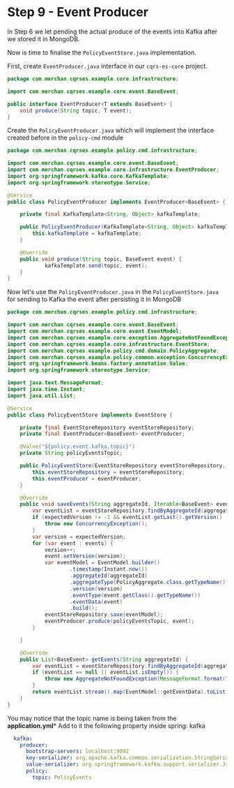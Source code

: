 # Step 9 - Event Producer
In Step 6 we let pending the actual produce of the events into Kafka after we stored it in MongoDB.

Now is time to finalise the `PolicyEventStore.java` implementation.

First, create `EventProducer.java` interface in our `cqrs-es-core` project.

```java
package com.merchan.cqrses.example.core.infrastructure;

import com.merchan.cqrses.example.core.event.BaseEvent;

public interface EventProducer<T extends BaseEvent> {
    void produce(String topic, T event);
}
```
Create the `PolicyEventProducer.java` which will implement the interface created before in the `policy-cmd` module
```java
package com.merchan.cqrses.example.policy.cmd.infrastructure;

import com.merchan.cqrses.example.core.event.BaseEvent;
import com.merchan.cqrses.example.core.infrastructure.EventProducer;
import org.springframework.kafka.core.KafkaTemplate;
import org.springframework.stereotype.Service;

@Service
public class PolicyEventProducer implements EventProducer<BaseEvent> {

    private final KafkaTemplate<String, Object> kafkaTemplate;

    public PolicyEventProducer(KafkaTemplate<String, Object> kafkaTemplate) {
        this.kafkaTemplate = kafkaTemplate;
    }

    @Override
    public void produce(String topic, BaseEvent event) {
            kafkaTemplate.send(topic, event);
    }
}

```

Now let's use the `PolicyEventProducer.java` in the `PolicyEventStore.java` for sending to Kafka the event after persisting it in MongoDB

```java
package com.merchan.cqrses.example.policy.cmd.infrastructure;

import com.merchan.cqrses.example.core.event.BaseEvent;
import com.merchan.cqrses.example.core.event.EventModel;
import com.merchan.cqrses.example.core.exception.AggregateNotFoundException;
import com.merchan.cqrses.example.core.infrastructure.EventStore;
import com.merchan.cqrses.example.policy.cmd.domain.PolicyAggregate;
import com.merchan.cqrses.example.policy.common.exception.ConcurrencyException;
import org.springframework.beans.factory.annotation.Value;
import org.springframework.stereotype.Service;

import java.text.MessageFormat;
import java.time.Instant;
import java.util.List;

@Service
public class PolicyEventStore implements EventStore {

    private final EventStoreRepository eventStoreRepository;
    private final EventProducer<BaseEvent> eventProducer;

    @Value("${policy.event.kafka.topic}")
    private String policyEventsTopic;

    public PolicyEventStore(EventStoreRepository eventStoreRepository, EventProducer eventProducer) {
        this.eventStoreRepository = eventStoreRepository;
        this.eventProducer = eventProducer;
    }

    @Override
    public void saveEvents(String aggregateId, Iterable<BaseEvent> events, int expectedVersion) {
        var eventList = eventStoreRepository.findByAggregateId(aggregateId);
        if (expectedVersion != -1 && eventList.getLast().getVersion() != expectedVersion) {
            throw new ConcurrencyException();
        }
        var version = expectedVersion;
        for (var event : events) {
            version++;
            event.setVersion(version);
            var eventModel = EventModel.builder()
                    .timestamp(Instant.now())
                    .aggregateId(aggregateId)
                    .aggregateType(PolicyAggregate.class.getTypeName())
                    .version(version)
                    .eventType(event.getClass().getTypeName())
                    .eventData(event)
                    .build();
            eventStoreRepository.save(eventModel);
            eventProducer.produce(policyEventsTopic, event);
        }

    }

    @Override
    public List<BaseEvent> getEvents(String aggregateId) {
        var eventList = eventStoreRepository.findByAggregateId(aggregateId);
        if (eventList == null || eventList.isEmpty()) {
            throw new AggregateNotFoundException(MessageFormat.format("Aggregate not found {0}:", aggregateId));
        }
        return eventList.stream().map(EventModel::getEventData).toList();
    }
}

```

You may notice that the topic name is being taken from the **application.yml***
Add to it the following property inside spring: kafka

```yaml
  kafka:
    producer:
      bootstrap-servers: localhost:9092
      key-serializer: org.apache.kafka.common.serialization.StringSerializer
      value-serializer: org.springframework.kafka.support.serializer.JsonSerializer
      policy:
        topic: PolicyEvents
```


